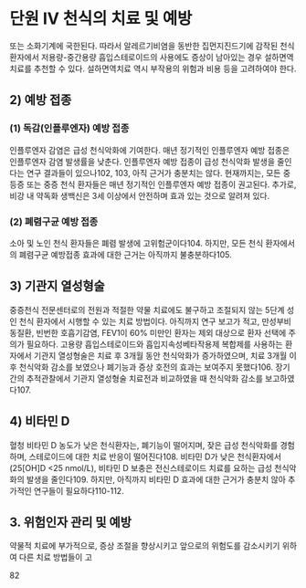 # 단원 IV 천식의 치료 및 예방

또는 소화기계에 국한된다. 따라서 알레르기비염을 동반한 집먼지진드기에 감작된 천식 환자에서 저용량-중간용량 흡입스테로이드의 사용에도 증상이 남아있는 경우 설하면역치료를 추천할 수 있다. 설하면역치료 역시 부작용의 위험과 비용 등을 고려하여야 한다.

## 2) 예방 접종

### (1) 독감(인플루엔자) 예방 접종

인플루엔자 감염은 급성 천식악화에 기여한다. 매년 정기적인 인플루엔자 예방 접종은 인플루엔자 감염 발생률을 낮춘다. 인플루엔자 예방 접종이 급성 천식악화 발생을 줄인다는 연구 결과들이 있으나102, 103, 아직 근거가 충분치는 않다. 현재까지는, 모든 중등증 또는 중증 천식 환자들은 매년 정기적인 인플루엔자 예방 접종이 권고된다. 추가로, 비강 내 약독화 생백신은 3세 이상에서 안전하며 효과 있는 것으로 알려져 있다.

### (2) 폐렴구균 예방 접종

소아 및 노인 천식 환자들은 폐렴 발생에 고위험군이다104. 하지만, 모든 천식 환자에서의 폐렴구균 예방접종 효과에 대한 근거는 아직까지 불충분하다105.

## 3) 기관지 열성형술

중증천식 전문센터로의 전원과 적절한 약물 치료에도 불구하고 조절되지 않는 5단계 성인 천식 환자에서 시행할 수 있는 치료 방법이다. 아직까지 연구 보고가 적고, 만성부비동질환, 빈번한 호흡기감염, FEV1이 60% 미만인 환자는 제외 대상으로 환자 선택에 주의가 필요하다. 고용량 흡입스테로이드와 흡입지속성베타작용제 복합제를 사용하는 환자에서 기관지 열성형술은 치료 후 3개월 동안 천식악화가 증가하였으며, 치료 3개월 이후 천식악화 감소를 보였으나 폐기능과 증상 호전의 효과는 보여주지 못했다106. 장기간의 추적관찰에서 기관지 열성형술 치료전과 비교하였을 때 천식악화 감소를 보고하였다107.

## 4) 비타민 D

혈청 비타민 D 농도가 낮은 천식환자는, 폐기능이 떨어지며, 잦은 급성 천식악화를 경험하며, 스테로이드에 대한 치료 반응이 떨어진다108. 비타민 D가 낮은 천식환자에서(25[OH]D <25 nmol/L), 비타민 D 보충은 전신스테로이드 치료를 요하는 급성 천식악화의 발생을 줄인다109. 하지만, 아직까지 비타민 D 효과에 대한 근거가 충분치 않아 추가적인 연구들이 필요하다110-112.

## 3. 위험인자 관리 및 예방

약물적 치료에 부가적으로, 증상 조절을 향상시키고 앞으로의 위험도를 감소시키기 위하여 다른 치료 방법들이 고

<PAGE>82